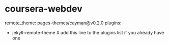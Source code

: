 # coursera-webdev
remote_theme: pages-themes/cayman@v0.2.0
plugins:
- jekyll-remote-theme # add this line to the plugins list if you already have one
